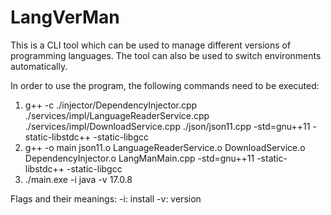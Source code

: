 # LangVerMan

This is a CLI tool which can be used to manage different versions of programming languages. The tool can also be used to switch environments automatically.

In order to use the program, the following commands need to be executed:

1. g++ -c ./injector/DependencyInjector.cpp ./services/impl/LanguageReaderService.cpp ./services/impl/DownloadService.cpp ./json/json11.cpp -std=gnu++11 -static-libstdc++ -static-libgcc
2. g++ -o main json11.o LanguageReaderService.o DownloadService.o DependencyInjector.o LangManMain.cpp -std=gnu++11 -static-libstdc++ -static-libgcc
3. ./main.exe -i java -v 17.0.8

Flags and their meanings:
-i: install
-v: version
